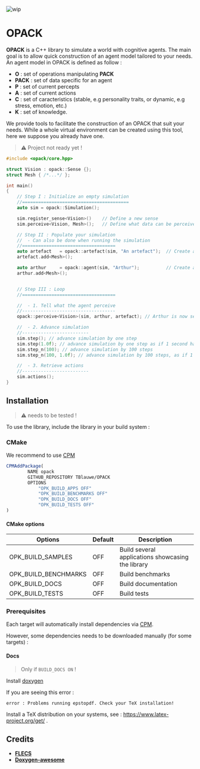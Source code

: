 ![wip](https://img.shields.io/badge/-WIP-red)

# OPACK

__OPACK__ is a C++ library to simulate a world with cognitive agents. The main goal is to allow quick construction of an agent model tailored to your needs. An agent model in OPACK is defined as follow :

* __O__ : set of operations manipulating __PACK__
* __PACK__ : set of data specific for an agent
* __P__ : set of current percepts
* __A__ : set of current actions
* __C__ : set of caracteristics (stable, e.g personality traits, or dynamic, e.g stress, emotion, etc.)
* __K__ : set of knowledge.

We provide tools to facilitate the construction of an OPACK that suit your needs. While a whole virtual environment can be created using this tool, here we suppose you already have one.

> :warning: Project not ready yet !

```cpp
#include <opack/core.hpp>

struct Vision : opack::Sense {};
struct Mesh { /*...*/ };

int main()
{
	// Step I : Initialize an empty simulation
	//========================================
	auto sim = opack::Simulation();       

	sim.register_sense<Vision>()	// Define a new sense 
	sim.perceive<Vision, Mesh>();	// Define what data can be perceived by this sense.

	// Step II : Populate your simulation
	//	- Can also be done when running the simulation
	//===================================
	auto artefact   = opack::artefact(sim, "An artefact");  // Create an artefact.
	artefact.add<Mesh>();

	auto arthur     = opack::agent(sim, "Arthur");          // Create an agent.
	arthur.add<Mesh>();


	// Step III : Loop
	//===================================

	//	- 1. Tell what the agent perceive
	//-----------------------------------
	opack::perceive<Vision>(sim, arthur, artefact); // Arthur is now seeing the artefact.

	//	- 2. Advance simulation
	//-------------------------
	sim.step(); // advance simulation by one step
	sim.step(1.0f); // advance simulation by one step as if 1 second has passed
	sim.step_n(100); // advance simulation by 100 steps
	sim.step_n(100, 1.0f); // advance simulation by 100 steps, as if 1 seconds passed between each steps

	//	- 3. Retrieve actions
	//-------------------------
	sim.actions();
}
```

## Installation

> :warning: needs to be tested !
 
To use the library, include the library in your build system :

### CMake

We recommend to use [CPM](https://github.com/cpm-cmake/CPM.cmake)
```cmake
CPMAddPackage(
        NAME opack 
        GITHUB_REPOSITORY TBlauwe/OPACK
        OPTIONS
            "OPK_BUILD_APPS OFF"
            "OPK_BUILD_BENCHMARKS OFF"
            "OPK_BUILD_DOCS OFF"
            "OPK_BUILD_TESTS OFF"
)
```

#### CMake options

| Options              | Default  | Description                                              |
| -------------------- | -------- | -------------------------------------------------------- |
| OPK_BUILD_SAMPLES    | OFF      | Build several applications showcasing the library        |
| OPK_BUILD_BENCHMARKS | OFF      | Build benchmarks                                         |
| OPK_BUILD_DOCS       | OFF      | Build documentation                                      |
| OPK_BUILD_TESTS      | OFF      | Build tests                                              |

### Prerequisites

Each target will automatically install dependencies via [CPM](https://github.com/cpm-cmake/).

However, some dependencies needs to be downloaded manually (for some targets) :

#### Docs

> Only if `BUILD_DOCS ON` !

Install [doxygen](https://www.doxygen.nl/download.html)

If you are seeing this error :

```
error : Problems running epstopdf. Check your TeX installation!
```

Install a TeX distribution on your systems, see : https://www.latex-project.org/get/ .

## Credits

* **[FLECS](https://github.com/SanderMertens/flecs)**
* **[Doxygen-awesome](https://github.com/jothepro/doxygen-awesome-css)**